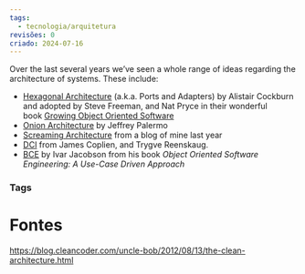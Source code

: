 ```yaml
---
tags:
  - tecnologia/arquitetura
revisões: 0
criado: 2024-07-16
---
```


Over the last several years we’ve seen a whole range of ideas regarding the architecture of systems. These include:

- [Hexagonal Architecture](http://alistair.cockburn.us/Hexagonal+architecture) (a.k.a. Ports and Adapters) by Alistair Cockburn and adopted by Steve Freeman, and Nat Pryce in their wonderful book [Growing Object Oriented Software](http://www.amazon.com/Growing-Object-Oriented-Software-Guided-Tests/dp/0321503627)
- [Onion Architecture](http://jeffreypalermo.com/blog/the-onion-architecture-part-1/) by Jeffrey Palermo
- [Screaming Architecture](http://blog.cleancoders.com/2011-09-30-Screaming-Architecture) from a blog of mine last year
- [DCI](http://www.amazon.com/Lean-Architecture-Agile-Software-Development/dp/0470684208/) from James Coplien, and Trygve Reenskaug.
- [BCE](http://www.amazon.com/Object-Oriented-Software-Engineering-Approach/dp/0201544350) by Ivar Jacobson from his book _Object Oriented Software Engineering: A Use-Case Driven Approach_
### Tags


# Fontes
https://blog.cleancoder.com/uncle-bob/2012/08/13/the-clean-architecture.html
	